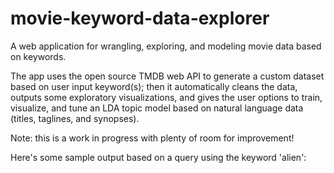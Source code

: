 # movie-keyword-data-explorer
A web application for wrangling, exploring, and modeling movie data based on keywords. 

The app uses the open source TMDB web API to generate a custom dataset based on user input keyword(s); then it automatically cleans the data, outputs some exploratory visualizations, and gives the user options to train, visualize, and tune an LDA topic model based on natural language data (titles, taglines, and synopses).

Note: this is a work in progress with plenty of room for improvement! 

Here's some sample output based on a query using the keyword 'alien':



